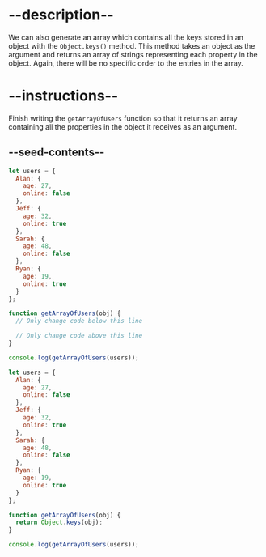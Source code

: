 
# --description--

We can also generate an array which contains all the keys stored in an object with the `Object.keys()` method. This method takes an object as the argument and returns an array of strings representing each property in the object. Again, there will be no specific order to the entries in the array.

# --instructions--

Finish writing the `getArrayOfUsers` function so that it returns an array containing all the properties in the object it receives as an argument.



## --seed-contents--

```js
let users = {
  Alan: {
    age: 27,
    online: false
  },
  Jeff: {
    age: 32,
    online: true
  },
  Sarah: {
    age: 48,
    online: false
  },
  Ryan: {
    age: 19,
    online: true
  }
};

function getArrayOfUsers(obj) {
  // Only change code below this line

  // Only change code above this line
}

console.log(getArrayOfUsers(users));
```



```js
let users = {
  Alan: {
    age: 27,
    online: false
  },
  Jeff: {
    age: 32,
    online: true
  },
  Sarah: {
    age: 48,
    online: false
  },
  Ryan: {
    age: 19,
    online: true
  }
};

function getArrayOfUsers(obj) {
  return Object.keys(obj);
}

console.log(getArrayOfUsers(users));
```